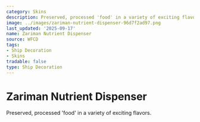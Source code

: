 ```yaml
---
category: Skins
description: Preserved, processed 'food' in a variety of exciting flavors.
image: ../images/zariman-nutrient-dispenser-96d7f2ad97.png
last_updated: '2025-09-17'
name: Zariman Nutrient Dispenser
source: WFCD
tags:
- Ship Decoration
- Skins
tradable: false
type: Ship Decoration
---
```


# Zariman Nutrient Dispenser

Preserved, processed 'food' in a variety of exciting flavors.

